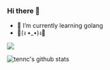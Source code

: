 ### Hi there 👋

<!--
**tennc/tennc** is a ✨ _special_ ✨ repository because its `README.md` (this file) appears on your GitHub profile.

Here are some ideas to get you started:

- 🔭 I’m currently working on ...
- 🌱 I’m currently learning golang
- 👯 I’m looking to collaborate on ...
- 🤔 I’m looking for help with ...
- 💬 Ask me about ...
- 📫 How to reach me: ...
- 😄 Pronouns: ...
- ⚡ Fun fact: ...
-->

- 🌱 I’m currently learning golang
- 💪(ง •_•)ง💪

![](https://github-profile-trophy.vercel.app/?username=tennc)

![tennc's github stats](https://github-readme-stats.vercel.app/api?username=tennc&count_private=true&show_icons=true)
